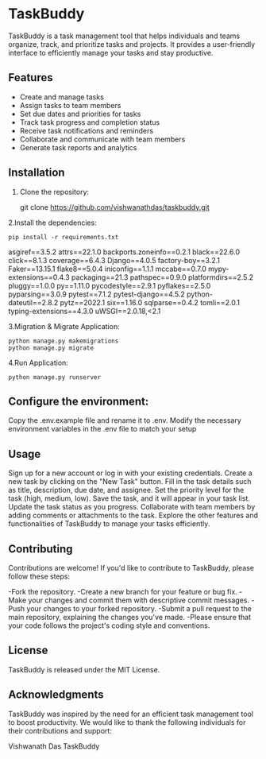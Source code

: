 
# TaskBuddy

TaskBuddy is a task management tool that helps individuals and teams organize, track, and prioritize tasks and projects. It provides a user-friendly interface to efficiently manage your tasks and stay productive.

## Features

- Create and manage tasks
- Assign tasks to team members
- Set due dates and priorities for tasks
- Track task progress and completion status
- Receive task notifications and reminders
- Collaborate and communicate with team members
- Generate task reports and analytics

## Installation

1. Clone the repository:
   
   git clone https://github.com/vishwanathdas/taskbuddy.git
   
2.Install the dependencies:

    
    pip install -r requirements.txt
    
asgiref==3.5.2
attrs==22.1.0
backports.zoneinfo==0.2.1
black==22.6.0
click==8.1.3
coverage==6.4.3
Django==4.0.5
factory-boy==3.2.1
Faker==13.15.1
flake8==5.0.4
iniconfig==1.1.1
mccabe==0.7.0
mypy-extensions==0.4.3
packaging==21.3
pathspec==0.9.0
platformdirs==2.5.2
pluggy==1.0.0
py==1.11.0
pycodestyle==2.9.1
pyflakes==2.5.0
pyparsing==3.0.9
pytest==7.1.2
pytest-django==4.5.2
python-dateutil==2.8.2
pytz==2022.1
six==1.16.0
sqlparse==0.4.2
tomli==2.0.1
typing-extensions==4.3.0
uWSGI==2.0.18,<2.1

3.Migration & Migrate Application:

    
    python manage.py makemigrations
    python manage.py migrate

4.Run Application:

    
    python manage.py runserver
    
 ## Configure the environment:

Copy the .env.example file and rename it to .env.
Modify the necessary environment variables in the .env file to match your setup


## Usage

Sign up for a new account or log in with your existing credentials.
Create a new task by clicking on the "New Task" button.
Fill in the task details such as title, description, due date, and assignee.
Set the priority level for the task (high, medium, low).
Save the task, and it will appear in your task list.
Update the task status as you progress.
Collaborate with team members by adding comments or attachments to the task.
Explore the other features and functionalities of TaskBuddy to manage your tasks efficiently.

## Contributing
Contributions are welcome! If you'd like to contribute to TaskBuddy, please follow these steps:

-Fork the repository.
-Create a new branch for your feature or bug fix.
-Make your changes and commit them with descriptive commit messages.
-Push your changes to your forked repository.
-Submit a pull request to the main repository, explaining the changes you've made.
-Please ensure that your code follows the project's coding style and conventions.

## License
TaskBuddy is released under the MIT License.

## Acknowledgments
TaskBuddy was inspired by the need for an efficient task management tool to boost productivity. We would like to thank the following individuals for their contributions and support:

Vishwanath Das
TaskBuddy 
